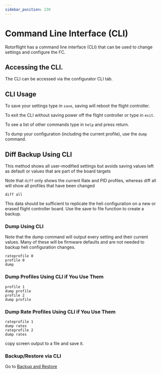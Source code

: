 ```yaml
---
sidebar_position: 230
---
```


# Command Line Interface (CLI)

Rotorflight has a command line interface (CLI) that can be used to change settings and configure the FC.

## Accessing the CLI.

The CLI can be accessed via the configurator CLI tab.

## CLI Usage

To save your settings type in `save`, saving will reboot the flight controller.

To exit the CLI without saving power off the flight controller or type in `exit`.

To see a list of other commands type in `help` and press return.

To dump your configuration (including the current profile), use the `dump` command.

## Diff Backup Using CLI

This method shows all user-modified settings but avoids saving values left as default or values that are part of the board targets

Note that `diff` only shows the current Rate and PID profiles, whereas diff all will show all profiles that have been changed

```
diff all
```

This data should be sufficient to replicate the heli configuration on a new or erased flight controller board. Use the save to file function to create a backup.

### Dump Using CLI

Note that the dump command will output every setting and their current values. Many of these will be firmware defaults and are not needed to backup heli configuration changes.

```
rateprofile 0
profile 0
dump
```

### Dump Profiles Using CLI if You Use Them

```
profile 1
dump profile
profile 2
dump profile
```

### Dump Rate Profiles Using CLI if You Use Them

```
rateprofile 1
dump rates
rateprofile 2
dump rates
```

copy screen output to a file and save it.

### Backup/Restore via CLI

Go to [Backup and Restore](../Tutorial-Setup/Backup-and-restore.md)
